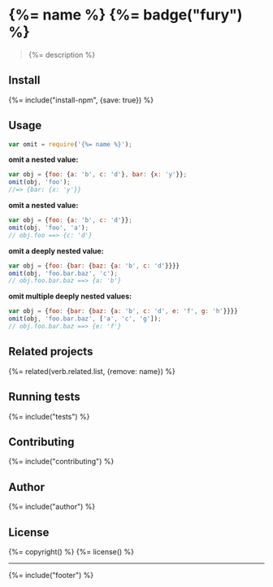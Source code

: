 # {%= name %} {%= badge("fury") %}

> {%= description %}

## Install
{%= include("install-npm", {save: true}) %}

## Usage

```js
var omit = require('{%= name %}');
```

**omit a nested value:**

```js
var obj = {foo: {a: 'b', c: 'd'}, bar: {x: 'y'}};
omit(obj, 'foo');
//=> {bar: {x: 'y'}}
```

**omit a nested value:**

```js
var obj = {foo: {a: 'b', c: 'd'}};
omit(obj, 'foo', 'a');
// obj.foo ==> {c: 'd'}
```

**omit a deeply nested value:**

```js
var obj = {foo: {bar: {baz: {a: 'b', c: 'd'}}}}
omit(obj, 'foo.bar.baz', 'c');
// obj.foo.bar.baz ==> {a: 'b'}
```

**omit multiple deeply nested values:**

```js
var obj = {foo: {bar: {baz: {a: 'b', c: 'd', e: 'f', g: 'h'}}}}
omit(obj, 'foo.bar.baz', ['a', 'c', 'g']);
// obj.foo.bar.baz ==> {e: 'f'}
```

## Related projects
{%= related(verb.related.list, {remove: name}) %}

## Running tests
{%= include("tests") %}

## Contributing
{%= include("contributing") %}

## Author
{%= include("author") %}

## License
{%= copyright() %}
{%= license() %}

***

{%= include("footer") %}
